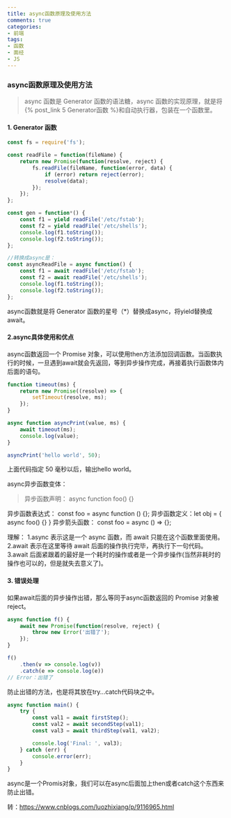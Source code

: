 ```yaml
---
title: async函数原理及使用方法
comments: true
categories: 
- 前端
tags: 
- 函数
- 面经
- JS
---
```


### async函数原理及使用方法

> async 函数是 Generator 函数的语法糖，async 函数的实现原理，就是将 {% post_link 5 Generator函数 %}和自动执行器，包装在一个函数里。

<!-- more -->

#### 1. Generator 函数

```javascript
const fs = require('fs');

const readFile = function(fileName) {
    return new Promise(function(resolve, reject) {
        fs.readFile(fileName, function(error, data) {
            if (error) return reject(error);
            resolve(data);
        });
    });
};

const gen = function*() {
    const f1 = yield readFile('/etc/fstab');
    const f2 = yield readFile('/etc/shells');
    console.log(f1.toString());
    console.log(f2.toString());
};

//转换成async是：
const asyncReadFile = async function() {
    const f1 = await readFile('/etc/fstab');
    const f2 = await readFile('/etc/shells');
    console.log(f1.toString());
    console.log(f2.toString());
};
```

async函数就是将 Generator 函数的星号（*）替换成async，将yield替换成await。

#### 2.async具体使用和优点

async函数返回一个 Promise 对象，可以使用then方法添加回调函数。当函数执行的时候，一旦遇到await就会先返回，等到异步操作完成，再接着执行函数体内后面的语句。

```javascript
function timeout(ms) {
    return new Promise((resolve) => {
        setTimeout(resolve, ms);
    });
}

async function asyncPrint(value, ms) {
    await timeout(ms);
    console.log(value);
}

asyncPrint('hello world', 50);
```

上面代码指定 50 毫秒以后，输出hello world。

async异步函数变体：

> 异步函数声明： async function foo() {}

异步函数表达式： const foo = async function () {}; 
异步函数定义：let obj = { async foo() {} }
异步箭头函数： const foo = async () => {}; 

>

理解：
1.async 表示这是一个 async 函数，而 await 只能在这个函数里面使用。
2.await 表示在这里等待 await 后面的操作执行完毕，再执行下一句代码。
3.await 后面紧跟着的最好是一个耗时的操作或者是一个异步操作(当然非耗时的操作也可以的，但是就失去意义了)。
 

#### 3. 错误处理

如果await后面的异步操作出错，那么等同于async函数返回的 Promise 对象被reject。

```javascript
async function f() {
    await new Promise(function(resolve, reject) {
        throw new Error('出错了');
    });
}

f()
    .then(v => console.log(v))
    .catch(e => console.log(e))
// Error：出错了
```

防止出错的方法，也是将其放在try...catch代码块之中。

```javascript
async function main() {
    try {
        const val1 = await firstStep();
        const val2 = await secondStep(val1);
        const val3 = await thirdStep(val1, val2);

        console.log('Final: ', val3);
    } catch (err) {
        console.error(err);
    }
}
```

async是一个Promis对象，我们可以在async后面加上then或者catch这个东西来防止出错。

转：https://www.cnblogs.com/luozhixiang/p/9116965.html
